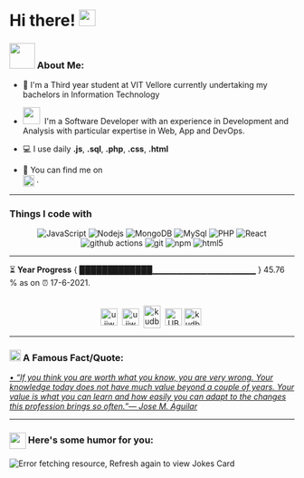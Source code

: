 # Hi there! <img src="https://github.com/TheDudeThatCode/TheDudeThatCode/blob/master/Assets/Hi.gif" width="29px">

### <img src="https://github.com/TheDudeThatCode/TheDudeThatCode/blob/master/Assets/Developer.gif" width="45px"> About Me:
- 🏦 I'm a Third year student at VIT Vellore currently undertaking my bachelors in Information Technology
- <img src="https://media.giphy.com/media/WUlplcMpOCEmTGBtBW/giphy.gif" width="30">&nbsp; I'm a Software Developer with an experience in Development and Analysis with particular expertise in Web, App and DevOps.
      
- 💻 I use daily **.js**, **.sql**, **.php**, **.css**, **.html**
- 👯 You can find me on  
<a href="https://www.linkedin.com/in/jatin-dhingra-3a48a519a/" target="_blank"><img align="center" src="https://cdn.jsdelivr.net/npm/simple-icons@3.0.1/icons/linkedin.svg" alt="jatin-dhingra" height="20" width="20" /></a>&nbsp;.

---
### Things I code with
<p align="center">
      <img alt="JavaScript" src="https://img.shields.io/badge/-JavaScript-430098?style=flat-square&logo=JavaScript&logoColor=white" />
      <img alt="Nodejs" src="https://img.shields.io/badge/-Nodejs-CB3837?style=flat-square&logo=Node.js&logoColor=white" />
      <img alt="MongoDB" src="https://img.shields.io/badge/-MongoDB-13aa52?style=flat-square&logo=mongodb&logoColor=white" />
      <img alt="MySql" src="https://img.shields.io/badge/-Mysql-E34F26?style=flat-square&logo=mysql&logoColor=white" />
      <img alt="PHP" src="https://img.shields.io/badge/-php-430098?style=flat-square&logo=php&logoColor=white" />
      <img alt="React" src="https://img.shields.io/badge/-React-45b8d8?style=flat-square&logo=react&logoColor=white" />
      <img alt="github actions" src="https://img.shields.io/badge/-Github_Actions-CB3837?style=flat-square&logo=github-actions&logoColor=white" />
      <img alt="git" src="https://img.shields.io/badge/-Git-F05032?style=flat-square&logo=git&logoColor=white" />
      <img alt="npm" src="https://img.shields.io/badge/-NPM-CB3837?style=flat-square&logo=npm&logoColor=white" />
      <img alt="html5" src="https://img.shields.io/badge/-HTML5-E34F26?style=flat-square&logo=html5&logoColor=white" />
      
</p>

---
<!-- ### <img src='https://media1.giphy.com/media/du3J3cXyzhj75IOgvA/giphy.gif?cid=ecf05e47x2g034i9pzwtzzsd3xgg2w9nr94t4tflbbgo3008&rid=giphy.gif' width='25px'> My Github Stats:
![Jatin's github stats](https://github-readme-stats.vercel.app/api?username=jatin-dhingra&show_icons=true&title_color=ffc857&icon_color=8ac926&text_color=daf7dc&bg_color=151515&hide=["stars"])
[![Top Langs](https://github-readme-stats.vercel.app/api/top-langs/?username=jatin-dhingra&layout=compact&text_color=daf7dc&bg_color=151515)](https://github.com/anuraghazra/github-readme-stats) -->


⏳ **Year Progress** { █████████████▁▁▁▁▁▁▁▁▁▁▁▁▁▁▁▁▁ } 45.76 % as on ⏰ 17-6-2021.
<br />
<br />

<p align="center">
<a href="https://twitter.com/ujjwal24batra" target="_blank"><img align="center" src="https://cdn.jsdelivr.net/npm/simple-icons@3.0.1/icons/twitter.svg" alt="ujjwal24batra" height="30" width="30" /></a>&nbsp;
<a href="https://www.linkedin.com/in/ujjwal24batra/" target="_blank"><img align="center" src="https://cdn.jsdelivr.net/npm/simple-icons@3.0.1/icons/linkedin.svg" alt="ujjwal24batra" height="30" width="30" /></a>&nbsp;
<a href="http://discord.com/users/kudb#8688" target="_blank"><img align="center" src="https://cdn.jsdelivr.net/npm/simple-icons@3.0.1/icons/discord.svg" alt="kudb#8688" height="40" width="30" /></a>&nbsp;
<a href="https://codeforces.com/profile/UB24" target="_blank"><img align="center" alt="UB24" width="30px" src="https://cdn.jsdelivr.net/npm/simple-icons@3.0.1/icons/codeforces.svg" /></a>
<a href="https://www.codechef.com/users/kudb" target="_blank"><img align="center" src="https://cdn.jsdelivr.net/npm/simple-icons@3.0.1/icons/codechef.svg" alt="kudb" height="30" width="30" /></a>&nbsp;
</p>

---

### <img alt="GIF" src="https://github.com/TheDudeThatCode/TheDudeThatCode/blob/master/Assets/hmm.gif" width="20vw" /> A Famous Fact/Quote:
<a href="https://github.com/marketplace/actions/quote-readme">
<!--STARTS_HERE_QUOTE_README-->
• <i>“If you think you are worth what you know, you are very wrong.  Your knowledge today does not have much value beyond a couple of years.  Your value is what you can learn and how easily you can adapt to the changes this profession brings so often.”— Jose M. Aguilar   </i>
<!--ENDS_HERE_QUOTE_README-->
</a>

---

### <img align ='center' src='https://media2.giphy.com/media/UQDSBzfyiBKvgFcSTw/giphy.gif?cid=ecf05e47p3cd513axbek3f56ti3jzizq8hincw20jauyyfyw&rid=giphy.gif' width ='29px'> Here's some humor for you:
<img src="https://readme-jokes.vercel.app/api" alt="Error fetching resource, Refresh again to view Jokes Card" />

